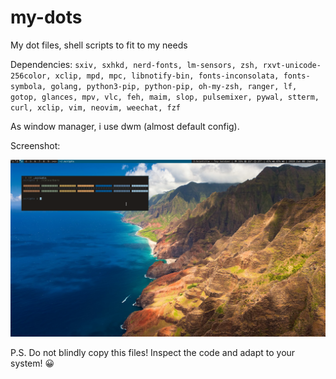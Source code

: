 # my-dots
My dot files, shell scripts to fit to my needs

Dependencies:
`sxiv, sxhkd, nerd-fonts, lm-sensors, zsh, rxvt-unicode-256color, xclip, mpd, mpc, libnotify-bin, fonts-inconsolata, fonts-symbola, golang, python3-pip, python-pip, oh-my-zsh, ranger, lf, gotop, glances, mpv, vlc, feh, maim, slop, pulsemixer, pywal, stterm, curl, xclip, vim, neovim, weechat, fzf`

As window manager, i use dwm (almost default config).

Screenshot:

![Screenshot](screen.png?raw=true "Colors")


P.S.
Do not blindly copy this files! Inspect the code and adapt to your system! 😀
